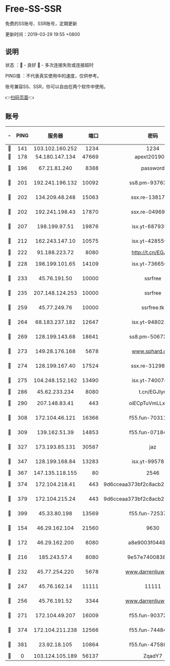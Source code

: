 # Free-SS-SSR

免费的SS账号、SSR账号，定期更新

更新时间：2019-03-29 19:55 +0800

## 说明

状态     ：🙂 - 良好 🙁 - 多次连接失败或连接超时

PING值   ：不代表真实使用中的速度，仅供参考。

账号兼容SS、SSR，你可以自由在两个软件中使用。

👉[扫码页面](https://liesauer.github.io/Free-SS-SSR/)👈

## 账号

|-|PING|服务器|端口|密码|加密方式|区域|
|:----:|:----:|:-----:|-----:|:----:|:----:|:----:|
|🙂|141|103.102.160.252|1234|1234|rc4-md5|JP|
|🙂|178|54.180.147.134|47669|apext2019001|chacha20|KR|
|🙂|196|67.21.81.240|8388|password|aes-256-cfb|US|
|🙂|201|192.241.196.132|10092|ss8.pm-93763779|aes-256-cfb|US|
|🙂|202|134.209.48.248|15063|ssx.re-13817997|aes-256-cfb|US|
|🙂|202|192.241.198.43|17870|ssx.re-04969397|aes-256-cfb|US|
|🙂|207|198.199.97.51|19876|isx.yt-68793930|aes-256-cfb|US|
|🙂|212|162.243.147.10|10575|isx.yt-42855905|aes-256-cfb|US|
|🙂|222|91.188.223.72|8080|http://t.cn/EGJIyrl|rc4-md5|RU|
|🙂|228|198.199.101.65|14109|isx.yt-73665649|aes-256-cfb|US|
|🙂|233|45.76.191.50|10000|ssrfree|aes-256-cfb|SG|
|🙂|235|207.148.124.253|10000|ssrfree|aes-256-cfb|SG|
|🙂|259|45.77.249.76|10000|ssrfree.tk|aes-256-cfb|SG|
|🙂|264|68.183.237.182|12647|isx.yt-94802200|aes-256-cfb|SG|
|🙂|269|128.199.143.68|18641|ss8.pm-50673139|aes-256-cfb|SG|
|🙂|273|149.28.176.168|5678|www.sphard.com|aes-256-cfb|AU|
|🙂|274|128.199.167.40|17524|ssx.re-31298254|aes-256-cfb|SG|
|🙂|275|104.248.152.162|13490|isx.yt-74007424|aes-256-cfb|SG|
|🙂|286|45.62.233.234|8080|t.cn/EGJIyrl|rc4-md5|CA|
|🙂|290|207.148.83.41|443|oiECpTuVmLLxk4Ts|aes-256-cfb|AU|
|🙂|308|172.104.46.121|16366|f55.fun-70311156|aes-256-cfb|SG|
|🙂|309|139.162.51.39|14853|f55.fun-07184918|aes-256-cfb|SG|
|🙂|327|173.193.85.131|30587|jaz|aes-256-cfb|US|
|🙂|347|128.199.168.84|13283|isx.yt-99578236|aes-256-cfb|SG|
|🙂|367|147.135.118.155|80|2546|chacha20|US|
|🙂|374|172.104.218.41|443|9d6cceaa373bf2c8acb22e60b6a58be6|aes-256-cfb|US|
|🙂|379|172.104.215.24|443|9d6cceaa373bf2c8acb22e60b6a58be6|aes-256-cfb|US|
|🙂|399|45.33.80.198|13569|f55.fun-72537526|aes-256-cfb|US|
|🙂|154|46.29.162.104|21560|9630|aes-128-ctr|RU|
|🙂|172|46.29.162.200|8080|a8e9003f0449cea5|chacha20-ietf|RU|
|🙂|216|185.243.57.4|8080|9e57e7400838a01e|chacha20-ietf|US|
|🙂|232|45.77.254.220|5678|www.darrenliuwei.com|aes-256-cfb|SG|
|🙂|247|45.76.162.14|11111|11111|aes-256-cfb|SG|
|🙂|256|45.76.191.52|3344|www.darrenliuwei.com|aes-256-cfb|JP|
|🙂|271|172.104.49.207|16009|f55.fun-90372646|aes-256-cfb|SG|
|🙂|374|172.104.211.238|12566|f55.fun-74484469|aes-256-cfb|US|
|🙂|381|23.92.18.105|10864|f55.fun-47588701|aes-256-cfb|US|
|🙁|0|103.124.105.189|56137|ZqadY7|chacha20|US|
